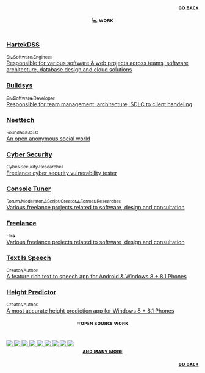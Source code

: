 <p align='right'>
  <a href='../'>
    <strong>
      ɢᴏ ʙᴀᴄᴋ
    </strong>
  </a>
<p>

<p align='center'>
  💻 <strong>ᴡᴏʀᴋ</strong> 
  </br></br>
  <div class="project-container">
    <a class="project-card" href="https://www.hartekdss.com/" target="_blank" rel="noopener noreferrer">
      <div>
        <div class="project-card-header">
          <h3>HartekDSS</h3>
        </div>
        <div class="project-card-sub-header">
          <sub>Sr. Software Engineer</sub>
        </div>
        <div>Responsible for various software & web projects across teams, software architecture, database design and cloud solutions</div>
      </div>
    </a>
    <a class="project-card" href="https://in.linkedin.com/company/buildsysinc" target="_blank" rel="noopener noreferrer">
      <div>
        <div class="project-card-header">
          <h3>Buildsys</h3>
        </div>
        <div class="project-card-sub-header">
          <sub>Sr. Software Developer</sub>
        </div>
        <div>Responsible for team management, architecture, SDLC to client handeling</div>
      </div>
    </a>
    <a class="project-card" href="http://neettech.in" target="_blank" rel="noopener noreferrer">
      <div>
        <div class="project-card-header">
          <h3>Neettech</h3>
        </div>
        <div class="project-card-sub-header">
          <sub>Founder & CTO</sub>
        </div>
        <div>An open anonymous social world</div>
      </div>
    </a>
    <a class="project-card" href="https://hightechunveil.blogspot.com/2016/04/justdialcom-hacked-by-hey24sheep.html" target="_blank" rel="noopener noreferrer">
      <div>
        <div class="project-card-header">
          <h3>Cyber Security</h3>
        </div>
        <div class="project-card-sub-header">
          <sub>Cyber Security Researcher</sub>
        </div>
        <div>Freelance cyber security vulnerability tester</div>
      </div>
    </a>
    <a class="project-card" href="https://www.consoletuner.com/" target="_blank" rel="noopener noreferrer">
      <div>
        <div class="project-card-header">
          <h3>Console Tuner</h3>
        </div>
        <div class="project-card-sub-header">
          <sub>Forum Moderator / Script Creator / Former Researcher</sub>
        </div>
        <div>Various freelance projects related to software, design and consultation</div>
      </div>
    </a>
    <a class="project-card" href="https://www.freelancer.com/u/hey24sheep" target="_blank" rel="noopener noreferrer">
      <div>
        <div class="project-card-header">
          <h3>Freelance</h3>
        </div>
        <div class="project-card-sub-header">
          <sub>Hire</sub>
        </div>
        <div>Various freelance projects related to software, design and consultation</div>
      </div>
    </a>
    <a class="project-card" href="https://www.microsoft.com/en-us/p/text-is-speech/9nblggh5wr37?activetab=pivot:overviewtab" target="_blank" rel="noopener noreferrer">
      <div>
        <div class="project-card-header">
          <h3>Text Is Speech</h3>
        </div>
        <div class="project-card-sub-header">
          <sub>Creator/Author</sub>
        </div>
        <div>A feature rich text to speech app for Android & Windows 8 + 8.1 Phones</div>
      </div>
    </a>
    <a class="project-card" href="https://www.microsoft.com/en-in/p/height-predictor/9nblggh4w831?activetab=pivot:overviewtab" target="_blank" rel="noopener noreferrer">
      <div>
        <div class="project-card-header">
          <h3>Height Predictor</h3>
        </div>
        <div class="project-card-sub-header">
          <sub>Creator/Author</sub>
        </div>
        <div>A most accurate height prediction app for Windows 8 + 8.1 Phones</div>
      </div>
    </a>
    <!-- to update : add your own more projects here -->
  </div>
</p>

<p align='center'>
  ⭐<strong>ᴏᴘᴇɴ sᴏᴜʀᴄᴇ ᴡᴏʀᴋ</strong>
  </br></br>
  <div class="project-container">
    <a class="margin-bottom-12" href="https://github.com/hey24sheep/uiblock" target="_blank" rel="noopener noreferrer">
      <img src="https://github-readme-stats.vercel.app/api/pin?username=Hey24sheep&repo=uiblock&border_radius=15&theme=dark">
    </a>
    <a class="margin-bottom-12" href="https://github.com/hey24sheep/backdrop_modal_route" target="_blank" rel="noopener noreferrer">
      <img src="https://github-readme-stats.vercel.app/api/pin?username=Hey24sheep&repo=backdrop_modal_route&border_radius=15&theme=dark">
    </a>
    <a class="margin-bottom-12" href="https://github.com/hey24sheep/azure-flutter-tasks" target="_blank" rel="noopener noreferrer">
      <img src="https://github-readme-stats.vercel.app/api/pin?username=Hey24sheep&repo=azure-flutter-tasks&border_radius=15&theme=dark&forkCount=true">
    </a>
    <a class="margin-bottom-12" href="https://github.com/hey24sheep/azure-environment-variables" target="_blank" rel="noopener noreferrer">
      <img src="https://github-readme-stats.vercel.app/api/pin?username=Hey24sheep&repo=azure-environment-variables&border_radius=15&theme=dark">
    </a>
    <a class="margin-bottom-12" href="https://github.com/hey24sheep/dotnetkiteconnect" target="_blank" rel="noopener noreferrer">
      <img src="https://github-readme-stats.vercel.app/api/pin?username=Hey24sheep&repo=dotnetkiteconnect&border_radius=15&theme=dark">
    </a>
    <a class="margin-bottom-12" href="https://hey24sheep.github.io/LSystem_Fractal_Trees_P5/" target="_blank" rel="noopener noreferrer">
      <img src="https://github-readme-stats.vercel.app/api/pin?username=Hey24sheep&repo=LSystem_Fractal_Trees_P5&border_radius=15&theme=dark">
    </a>
    <a class="margin-bottom-12" href="https://github.com/hey24sheep/twitch_sheep" target="_blank" rel="noopener noreferrer">
      <img src="https://github-readme-stats.vercel.app/api/pin?username=Hey24sheep&repo=twitch_sheep&border_radius=15&theme=dark">
    </a>
    <a class="margin-bottom-12" href="https://github.com/hey24sheep/Never-Ending-Game" target="_blank" rel="noopener noreferrer">
      <img src="https://github-readme-stats.vercel.app/api/pin?username=Hey24sheep&repo=Never-Ending-Game&border_radius=15&theme=dark">
    </a>
    <a class="margin-bottom-12" href="https://github.com/hey24sheep/JaszuiTaskManagement" target="_blank" rel="noopener noreferrer">
      <img src="https://github-readme-stats.vercel.app/api/pin?username=Hey24sheep&repo=JaszuiTaskManagement&border_radius=15&theme=dark">
    </a>
    <!-- to update : add your own more git projects here -->
  </div>
  <div class="project-footer">
    <center>
      <strong>
        <a class="margin-bottom-12" href="https://github.com/hey24sheep" target="_blank" rel="noopener noreferrer">
          ᴀɴᴅ ᴍᴀɴʏ ᴍᴏʀᴇ
        </a>
      <strong>
    </center>
  </div>
</p>

<p align='right'>
  <a href='../'>
    <strong>
      ɢᴏ ʙᴀᴄᴋ
    </strong>
  </a>
<p>